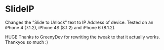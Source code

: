 # SlideIP
Changes the "Slide to Unlock" text to IP Address of device. Tested on an iPhone 4 (7.1.2), iPhone 4S (8.1.2) and iPhone 6 (8.1.2).


HUGE Thanks to GreenyDev for rewriting the tweak to that it actually works. Thankyou so much :)